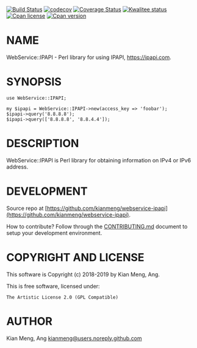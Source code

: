[![Build Status](https://travis-ci.org/kianmeng/webservice-ipapi.svg?branch=master)](https://travis-ci.org/kianmeng/webservice-ipapi)
[![codecov](https://codecov.io/gh/kianmeng/webservice-ipapi/branch/master/graph/badge.svg)](https://codecov.io/gh/kianmeng/webservice-ipapi)
[![Coverage Status](https://coveralls.io/repos/kianmeng/webservice-ipapi/badge.svg?branch=master)](https://coveralls.io/r/kianmeng/webservice-ipapi?branch=master)
[![Kwalitee status](http://cpants.cpanauthors.org/dist/WebService-IPAPI.png)](http://cpants.charsbar.org/dist/overview/WebService-IPAPI)
[![Cpan license](https://img.shields.io/cpan/l/WebService-IPAPI.svg)](https://metacpan.org/release/WebService-IPAPI)
[![Cpan version](https://img.shields.io/cpan/v/WebService-IPAPI.svg)](https://metacpan.org/release/WebService-IPAPI)

# NAME

WebService::IPAPI - Perl library for using IPAPI, https://ipapi.com.

# SYNOPSIS

    use WebService::IPAPI;

    my $ipapi = WebService::IPAPI->new(access_key => 'foobar');
    $ipapi->query('8.8.8.8');
    $ipapi->query(['8.8.8.8', '8.8.4.4']);

# DESCRIPTION

WebService::IPAPI is Perl library for obtaining information on IPv4 or IPv6
address.

# DEVELOPMENT

Source repo at [https://github.com/kianmeng/webservice-ipapi](https://github.com/kianmeng/webservice-ipapi).

How to contribute? Follow through the [CONTRIBUTING.md](https://github.com/kianmeng/webservice-ipapi/blob/master/CONTRIBUTING.md) document to setup your development environment.

# COPYRIGHT AND LICENSE

This software is Copyright (c) 2018-2019 by Kian Meng, Ang.

This is free software, licensed under:

    The Artistic License 2.0 (GPL Compatible)

# AUTHOR

Kian Meng, Ang <kianmeng@users.noreply.github.com>
